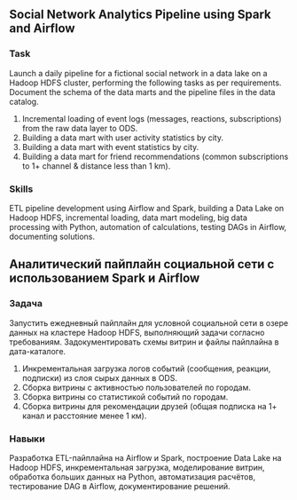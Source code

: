 ## Social Network Analytics Pipeline using Spark and Airflow

### Task

Launch a daily pipeline for a fictional social network in a data lake on a Hadoop HDFS cluster, performing the following tasks as per requirements. Document the schema of the data marts and the pipeline files in the data catalog.

1. Incremental loading of event logs (messages, reactions, subscriptions) from the raw data layer to ODS.
2. Building a data mart with user activity statistics by city.
3. Building a data mart with event statistics by city.
4. Building a data mart for friend recommendations (common subscriptions to 1+ channel & distance less than 1 km).

### Skills  
ETL pipeline development using Airflow and Spark, building a Data Lake on Hadoop HDFS, incremental loading, data mart modeling, big data processing with Python, automation of calculations, testing DAGs in Airflow, documenting solutions.
 

## Аналитический пайплайн социальной сети с использованием Spark и Airflow

### Задача

Запустить ежедневный пайплайн для условной социальной сети в озере данных на кластере Hadoop HDFS, выполняющий задачи согласно требованиям. Задокументировать схемы витрин и файлы пайплайна в дата-каталоге.

1. Инкрементальная загрузка логов событий (сообщения, реакции, подписки) из слоя сырых данных в ODS.
2. Сборка витрины с активностью пользователей по городам.
3. Сборка витрины со статистикой событий по городам.
4. Сборка витрины для рекомендации друзей (общая подписка на 1+ канал и расстояние менее 1 км).

### Навыки  
Разработка ETL-пайплайна на Airflow и Spark, построение Data Lake на Hadoop HDFS, инкрементальная загрузка, моделирование витрин, обработка больших данных на Python, автоматизация расчётов, тестирование DAG в Airflow, документирование решений.
